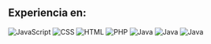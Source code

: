 ## Experiencia en:

![JavaScript](https://img.icons8.com/color/48/javascript--v1.png)
![CSS](https://img.icons8.com/color/48/css3.png)
![HTML](https://img.icons8.com/color/48/html-5--v1.png)
![PHP](https://img.icons8.com/officel/80/php-logo.png)
![Java](https://img.icons8.com/fluency/48/java-coffee-cup-logo.png)
![Java](https://img.icons8.com/ios/50/mysql-logo.png)
![Java](https://img.icons8.com/fluency/48/maria-db.png)

<!--
**adrianhz22/adrianhz22** is a ✨ _special_ ✨ repository because its `README.md` (this file) appears on your GitHub profile.

Here are some ideas to get you started:

- 🔭 I’m currently working on ...
- 🌱 I’m currently learning ...
- 👯 I’m looking to collaborate on ...
- 🤔 I’m looking for help with ...
- 💬 Ask me about ...
- 📫 How to reach me: ...
- 😄 Pronouns: ...
- ⚡ Fun fact: ...
-->
